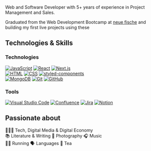 Web and Software Developer with 5+ years of experience in Project Management and Sales.

Graduated from the Web Development Bootcamp at <a href="https://www.neuefische.de/">neue fische</a> and building my first live projects using these

## Technologies & Skills

### Technologies

[![JavaScript](https://img.shields.io/badge/JavaScript-F7DF1E?logo=javascript&logoColor=000)](#)
[![React](https://img.shields.io/badge/React-%2320232a.svg?logo=react&logoColor=%2361DAFB)](#)
[![Next.js](https://img.shields.io/badge/Next.js-black?logo=next.js&logoColor=white)](#)
<br>
[![HTML](https://img.shields.io/badge/HTML-%23E34F26.svg?logo=html5&logoColor=white)](#)
[![CSS](https://img.shields.io/badge/CSS-1572B6?logo=css3&logoColor=fff)](#)
[![styled-components](https://img.shields.io/badge/styled--components-DB7093?logo=styledcomponents&logoColor=fff)](#)
<br>
[![MongoDB](https://img.shields.io/badge/MongoDB-%234ea94b.svg?logo=mongodb&logoColor=white)](#)
[![Git](https://img.shields.io/badge/Git-F05032?logo=git&logoColor=fff)](#)
[![GitHub](https://img.shields.io/badge/GitHub-%23121011.svg?logo=github&logoColor=white)](#)

### Tools

[![Visual Studio Code](https://custom-icon-badges.demolab.com/badge/Visual%20Studio%20Code-0078d7.svg?logo=vsc&logoColor=white)](#)
[![Confluence](https://img.shields.io/badge/Confluence-172B4D?logo=confluence&logoColor=fff)](#)
[![Jira](https://img.shields.io/badge/Jira-0052CC?logo=jira&logoColor=fff)](#)
[![Notion](https://img.shields.io/badge/Notion-000?logo=notion&logoColor=fff)](#)


## Passionate about

🧑🏼‍💻 Tech, Digital Media & Digital Economy <br>
📚 Literature & Writing 📸 Photography 🎧 Music <br>
🏃‍♂️ Running 🗣️ Languages 🍵 Tea <br>
